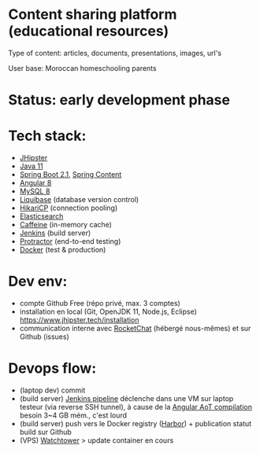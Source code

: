 # Content sharing platform (educational resources)

Type of content: articles, documents, presentations, images, url's

User base: Moroccan homeschooling parents

# Status: early development phase

# Tech stack:
 * [JHipster](https://www.jhipster.tech)
 * [Java 11](https://openjdk.java.net)
 * [Spring Boot 2.1](https://spring.io/projects/spring-boot), [Spring Content](https://paulcwarren.github.io/spring-content)
 * [Angular 8](https://angular.io)
 * [MySQL 8](https://www.mysql.com)
 * [Liquibase](https://www.liquibase.org) (database version control)
 * [HikariCP](https://github.com/brettwooldridge/HikariCP) (connection pooling)
 * [Elasticsearch](https://github.com/elastic/elasticsearch)
 * [Caffeine](https://github.com/ben-manes/caffeine) (in-memory cache)
 * [Jenkins](https://jenkins.io) (build server)
 * [Protractor](https://www.protractortest.org) (end-to-end testing)
  * [Docker](https://www.docker.com) (test & production)

# Dev env:
 * compte Github Free (répo privé, max. 3 comptes)
 * installation en local (Git, OpenJDK 11, Node.js, Eclipse) https://www.jhipster.tech/installation
 * communication interne avec [RocketChat](https://rocket.chat) (hébergé nous-mêmes) et sur Github (issues)

# Devops flow:
 * (laptop dev) commit
 * (build server) [Jenkins pipeline](https://www.jhipster.tech/setting-up-ci-jenkins2) déclenche dans une VM sur laptop testeur (via reverse SSH tunnel), à cause de la [Angular AoT compilation](https://www.codingame.com/playgrounds/504/unleash-the-power-of-angular-aot-compilation) besoin 3~4 GB mém., c'est lourd
 * (build server) push vers le Docker registry ([Harbor](https://goharbor.io)) + publication statut build sur Github
 * (VPS) [Watchtower](https://github.com/containrrr/watchtower) > update container en cours

